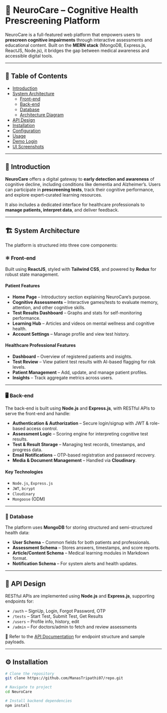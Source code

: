 # 🧠 NeuroCare – Cognitive Health Prescreening Platform

NeuroCare is a full-featured web platform that empowers users to **prescreen cognitive impairments** through interactive assessments and educational content. Built on the **MERN stack** (MongoDB, Express.js, ReactJS, Node.js), it bridges the gap between medical awareness and accessible digital tools.

---

## 📑 Table of Contents

- [Introduction](#introduction)
- [System Architecture](#system-architecture)
  - [Front-end](#front-end)
  - [Back-end](#back-end)
  - [Database](#database)
  - [Architecture Diagram](#architecture-diagram)
- [API Design](#api-design)
- [Installation](#installation)
- [Configuration](#configuration)
- [Usage](#usage)
- [Demo Login](#demo-login)
- [UI Screenshots](#ui-screenshots)

---

## 🧩 Introduction

**NeuroCare** offers a digital gateway to **early detection and awareness** of cognitive decline, including conditions like dementia and Alzheimer’s. Users can participate in **prescreening tests**, track their cognitive performance, and explore expert-curated learning resources.

It also includes a dedicated interface for healthcare professionals to **manage patients, interpret data**, and deliver feedback.

---

## 🏗️ System Architecture

The platform is structured into three core components:

### ⚛️ Front-end

Built using **ReactJS**, styled with **Tailwind CSS**, and powered by **Redux** for robust state management.

#### Patient Features

- **Home Page** – Introductory section explaining NeuroCare’s purpose.
- **Cognitive Assessments** – Interactive games/tests to evaluate memory, attention, and other cognitive skills.
- **Test Results Dashboard** – Graphs and stats for self-monitoring performance.
- **Learning Hub** – Articles and videos on mental wellness and cognitive health.
- **Account Settings** – Manage profile and view test history.

#### Healthcare Professional Features

- **Dashboard** – Overview of registered patients and insights.
- **Test Review** – View patient test results with AI-based flagging for risk levels.
- **Patient Management** – Add, update, and manage patient profiles.
- **Insights** – Track aggregate metrics across users.

---

### 🖥️ Back-end

The back-end is built using **Node.js** and **Express.js**, with RESTful APIs to serve the front-end and handle:

- **Authentication & Authorization** – Secure login/signup with JWT & role-based access control.
- **Assessment Logic** – Scoring engine for interpreting cognitive test results.
- **Test & Result Storage** – Managing test records, timestamps, and progress data.
- **Email Notifications** – OTP-based registration and password recovery.
- **Media & Document Management** – Handled via **Cloudinary**.

#### Key Technologies

- `Node.js`, `Express.js`
- `JWT`, `bcrypt`
- `Cloudinary`
- `Mongoose` (ODM)

---

### 🧾 Database

The platform uses **MongoDB** for storing structured and semi-structured health data:

- **User Schema** – Common fields for both patients and professionals.
- **Assessment Schema** – Stores answers, timestamps, and score reports.
- **Article/Content Schema** – Medical learning modules in Markdown format.
- **Notification Schema** – For system alerts and health updates.

---


## 🔗 API Design

RESTful APIs are implemented using **Node.js** and **Express.js**, supporting endpoints for:

- `/auth` – SignUp, Login, Forgot Password, OTP
- `/tests` – Start Test, Submit Test, Get Results
- `/users` – Profile info, history, edit
- `/admin` – For doctors/admin to fetch and review assessments

📄 Refer to the [API Documentation](/api-docs) for endpoint structure and sample payloads.

---

## ⚙️ Installation

```bash
# Clone the repository
git clone https://github.com/ManasTripathi07/repo.git

# Navigate to project
cd NeuroCare

# Install backend dependencies
npm install
